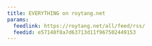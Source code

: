 ```yaml
---
title: EVERYTHING on roytang.net
params:
  feedlink: https://roytang.net/all/feed/rss/
  feedid: e57148f8a7d63713d11f967502449153
---
```

